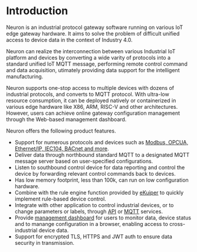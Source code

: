 # Introduction

Neuron is an industrial protocol gateway software running on various IoT edge gateway hardware. It aims to solve the problem of difficult unified access to device data in the context of Industry 4.0.

Neuron can realize the interconnection between various Industrial IoT platform and devices by converting a wide varity of protocols into a standard unified IoT MQTT message, performing remote control command and data acquisition, utimately providing data support for the intelligent manufacturing.

Neuron supports one-stop access to multiple devices with dozens of industrial protocols, and converts to MQTT protocol. With ultra-low resource consumption, it can be deployed natively or containerized in various edge hardware like X86, ARM, RISC-V and other architectures. However, users can achieve online gateway configuration management through the Web-based management dashboard.

Neuron offers the following product features.
- Support for numerous protocols and devices such as [Modbus, OPCUA, Ethernet/IP, IEC104, BACnet and more](module-plugins/module-list.md).
- Deliver data through northbound standard MQTT to a designated MQTT message server based on user-specified configurations.
- Listen to southbound control device for data reporting and control the device by forwarding relevant control commands back to devices.
- Has low memory footprint, less than 100k, can run on low configuration hardware.
- Combine with the rule engine function provided by [eKuiper](https://www.lfedge.org/projects/ekuiper) to quickly implement rule-based device control.
- Integrate with other application to control industrial devices, or to change parameters or labels, through [API](api.md) or [MQTT](mqtt.md) services.
- Provide [management dashboard](dashboard-operation/login.md) for users to monitor data, device status and to manange configuration in a browser, enabling access to cross-industrial device data.
- Support for encrypted TLS, HTTPS and JWT auth to ensure data security in transmission.

